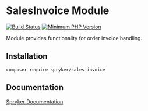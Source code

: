 # SalesInvoice Module
[![Build Status](https://travis-ci.org/spryker/sales-invoice.svg)](https://travis-ci.org/spryker/sales-invoice)
[![Minimum PHP Version](https://img.shields.io/badge/php-%3E%3D%207.3-8892BF.svg)](https://php.net/)

Module provides functionality for order invoice handling.

## Installation

```
composer require spryker/sales-invoice
```

## Documentation

[Spryker Documentation](https://academy.spryker.com/developing_with_spryker/module_guide/modules.html)
